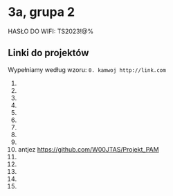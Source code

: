 # 3a, grupa 2

HASŁO DO WIFI: TS2023!@%

## Linki do projektów

Wypełniamy według wzoru:
`0. kamwoj http://link.com`

1.
2.
3.
4.
5.
6.
7.
8.
9.
10. antjez https://github.com/W00JTAS/Projekt_PAM
11.
12.
13.
14.
15.
